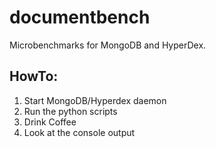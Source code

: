 documentbench
=============

Microbenchmarks for MongoDB and HyperDex.

HowTo:
------
1. Start MongoDB/Hyperdex daemon
2. Run the python scripts
3. Drink Coffee
4. Look at the console output
